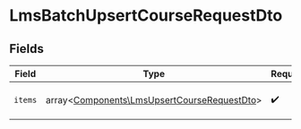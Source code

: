 # LmsBatchUpsertCourseRequestDto


## Fields

| Field                                                                                               | Type                                                                                                | Required                                                                                            | Description                                                                                         |
| --------------------------------------------------------------------------------------------------- | --------------------------------------------------------------------------------------------------- | --------------------------------------------------------------------------------------------------- | --------------------------------------------------------------------------------------------------- |
| `items`                                                                                             | array<[Components\LmsUpsertCourseRequestDto](../../Models/Components/LmsUpsertCourseRequestDto.md)> | :heavy_check_mark:                                                                                  | The batch of items to upsert                                                                        |